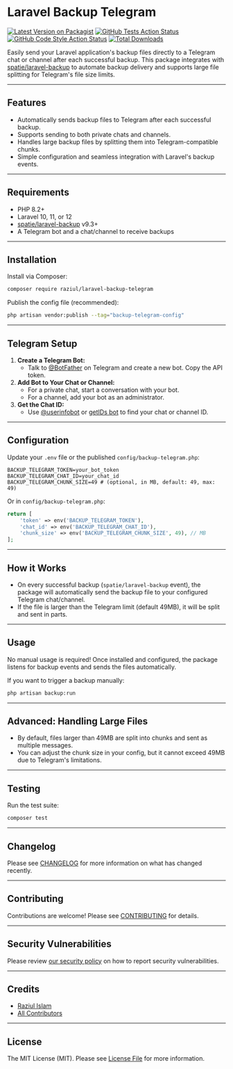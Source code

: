 # Laravel Backup Telegram

[![Latest Version on Packagist](https://img.shields.io/packagist/v/iraziul/laravel-backup-telegram.svg?style=flat-square)](https://packagist.org/packages/iraziul/laravel-backup-telegram)
[![GitHub Tests Action Status](https://img.shields.io/github/actions/workflow/status/iraziul/laravel-backup-telegram/run-tests.yml?branch=main&label=tests&style=flat-square)](https://github.com/iraziul/laravel-backup-telegram/actions?query=workflow%3Arun-tests+branch%3Amain)
[![GitHub Code Style Action Status](https://img.shields.io/github/actions/workflow/status/iraziul/laravel-backup-telegram/fix-php-code-style-issues.yml?branch=main&label=code%20style&style=flat-square)](https://github.com/iraziul/laravel-backup-telegram/actions?query=workflow%3A"Fix+PHP+code+style+issues"+branch%3Amain)
[![Total Downloads](https://img.shields.io/packagist/dt/iraziul/laravel-backup-telegram.svg?style=flat-square)](https://packagist.org/packages/iraziul/laravel-backup-telegram)

Easily send your Laravel application's backup files directly to a Telegram chat or channel after each successful backup. This package integrates with [spatie/laravel-backup](https://github.com/spatie/laravel-backup) to automate backup delivery and supports large file splitting for Telegram's file size limits.

---

## Features

-   Automatically sends backup files to Telegram after each successful backup.
-   Supports sending to both private chats and channels.
-   Handles large backup files by splitting them into Telegram-compatible chunks.
-   Simple configuration and seamless integration with Laravel's backup events.

---

## Requirements

-   PHP 8.2+
-   Laravel 10, 11, or 12
-   [spatie/laravel-backup](https://github.com/spatie/laravel-backup) v9.3+
-   A Telegram bot and a chat/channel to receive backups

---

## Installation

Install via Composer:

```bash
composer require raziul/laravel-backup-telegram
```

Publish the config file (recommended):

```bash
php artisan vendor:publish --tag="backup-telegram-config"
```

---

## Telegram Setup

1. **Create a Telegram Bot:**
    - Talk to [@BotFather](https://t.me/BotFather) on Telegram and create a new bot. Copy the API token.
2. **Add Bot to Your Chat or Channel:**
    - For a private chat, start a conversation with your bot.
    - For a channel, add your bot as an administrator.
3. **Get the Chat ID:**
    - Use [@userinfobot](https://t.me/userinfobot) or [getIDs bot](https://t.me/getidsbot) to find your chat or channel ID.

---

## Configuration

Update your `.env` file or the published `config/backup-telegram.php`:

```env
BACKUP_TELEGRAM_TOKEN=your_bot_token
BACKUP_TELEGRAM_CHAT_ID=your_chat_id
BACKUP_TELEGRAM_CHUNK_SIZE=49 # (optional, in MB, default: 49, max: 49)
```

Or in `config/backup-telegram.php`:

```php
return [
    'token' => env('BACKUP_TELEGRAM_TOKEN'),
    'chat_id' => env('BACKUP_TELEGRAM_CHAT_ID'),
    'chunk_size' => env('BACKUP_TELEGRAM_CHUNK_SIZE', 49), // MB
];
```

---

## How it Works

-   On every successful backup (`spatie/laravel-backup` event), the package will automatically send the backup file to your configured Telegram chat/channel.
-   If the file is larger than the Telegram limit (default 49MB), it will be split and sent in parts.

---

## Usage

No manual usage is required! Once installed and configured, the package listens for backup events and sends the files automatically.

If you want to trigger a backup manually:

```bash
php artisan backup:run
```

---

## Advanced: Handling Large Files

-   By default, files larger than 49MB are split into chunks and sent as multiple messages.
-   You can adjust the chunk size in your config, but it cannot exceed 49MB due to Telegram's limitations.

---

## Testing

Run the test suite:

```bash
composer test
```

---

## Changelog

Please see [CHANGELOG](CHANGELOG.md) for more information on what has changed recently.

---

## Contributing

Contributions are welcome! Please see [CONTRIBUTING](CONTRIBUTING.md) for details.

---

## Security Vulnerabilities

Please review [our security policy](../../security/policy) on how to report security vulnerabilities.

---

## Credits

-   [Raziul Islam](https://raziul.dev)
-   [All Contributors](../../contributors)

---

## License

The MIT License (MIT). Please see [License File](LICENSE.md) for more information.
